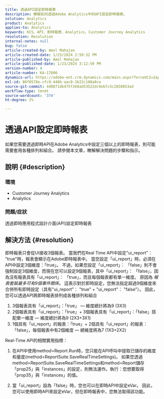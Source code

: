 ```yaml
---
title: 透過API設定即時報表
description: 瞭解如何透過Adobe Analytics中的API設定即時報表。
solution: Analytics
product: Analytics
applies-to: Analytics
keywords: KCS、API、即時報表、Analytics、Customer Journey Analytics
resolution: Resolution
internal-notes: null
bug: false
article-created-by: Amol Mahajan
article-created-date: 1/23/2024 2:59:32 PM
article-published-by: Amol Mahajan
article-published-date: 1/23/2024 3:12:59 PM
version-number: 4
article-number: KA-17606
dynamics-url: https://adobe-ent.crm.dynamics.com/main.aspx?forceUCI=1&pagetype=entityrecord&etn=knowledgearticle&id=cb533e00-00ba-ee11-a569-6045bd006c82
exl-id: 86f0578e-cfc9-448b-aac8-1b22c108a0ca
source-git-commit: 4d8871db475f268ad53522dc9ebfc5c2850853ad
workflow-type: tm+mt
source-wordcount: '374'
ht-degree: 2%

---
```


# 透過API設定即時報表


如果您需要透過即時API在Adobe Analytics中設定三個以上的即時報表，則可能需要套用各種排列和組合。 請參閱本文章，瞭解解決問題的步驟和指示。

## 說明 {#description}


### <b>環境</b>

- Customer Journey Analytics
- Analytics




### <b>問題/症狀</b>

透過即時應用程式設計介面(API)設定即時報表


## 解決方法 {#resolution}


即時報表只會從UI接收3個報表。
當我們在Real Time API中設定&quot;ui_report&quot;： &quot;true&quot;時，報表會顯示在Adobe即時報表中。 當您設定「ui_report」時，必須在API中設定3個維度：「true」。
不過，如果您設定「ui_report」： 「false」則不會強制設定3個維度，而現在您可以設定9個報表，其中「ui_report」： 「false」，因為沒有報表具有「ui_report」： 「true」，而且每個報表都有單一維度。
原因為 *報表套裝最多可有9個事件關係。* 這表示對於即時設定，您無法指定超過9個維度來合併所有即時設定（具有&quot;ui_report&quot;： &quot;true&quot; + &quot;ui_report&quot;： &quot;false&quot;）。
因此，您可以透過API將即時報表排列成各種排列和組合

1. 3個報表具有「ui_report」：「true」 — 維度總計將為9 (3X3)
2. 2個報表具有「ui_report」：「true」+ 3個報表具有「ui_report」：「false」搭配單一維度 — 維度總計將為9 (2X3+3X1)
3. 1個具有「ui_report」的報表：「true」+ 2個具有「ui_report」的報表：「false」，每個報表中有2個維度 — 總維度將為7 (1X3+2X2)


Real-Time API的相關實用指標：

1. 在API中使用method=Report.Run時，您只能在API呼叫中提取已儲存的維度和量度(method=ReportSuite.SaveRealTimeSettings)。 如果您透過method=ReportSuite.SaveRealTimeSettings和method=Report儲存「prop25」與「instances」的設定，則無法運作。執行：您想要取得「prop35」與「instances」的值。


2. 當「ui_report」設為「false」時，您也可以在即時API中設定eVar。 因此，您可以使用即時API來設定eVar，但在即時報表中，您無法取得該功能。
